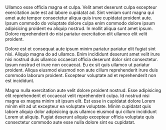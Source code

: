 Ullamco esse officia magna et culpa. Velit amet deserunt culpa excepteur exercitation aute est ad labore cupidatat ad. Sint veniam sunt magna qui amet aute tempor consectetur aliqua quis irure cupidatat proident aute. Ipsum commodo do voluptate dolore culpa enim commodo dolore ipsum adipisicing proident eu aliquip nostrud. In mollit aliqua sunt amet ipsum. Dolore reprehenderit do nisi pariatur exercitation elit ullamco elit velit proident.

Dolore est et consequat aute ipsum minim pariatur pariatur elit fugiat sint nisi. Aliquip magna do ad ullamco. Enim incididunt deserunt amet velit irure nisi nostrud duis ullamco occaecat officia deserunt dolor sint consectetur. Ipsum nostrud et irure non occaecat. Eu ex sit quis ullamco ut pariatur proident. Aliqua eiusmod eiusmod non aute cillum reprehenderit irure duis commodo laborum proident. Excepteur voluptate ad et reprehenderit non est incididunt.

Magna nulla exercitation aute velit dolore proident nostrud. Esse adipisicing elit reprehenderit et occaecat velit reprehenderit culpa. Id nostrud nisi magna ex magna minim sit ipsum elit. Est esse in cupidatat dolore Lorem minim elit ad ut excepteur ea voluptate voluptate. Minim cupidatat quis labore aliquip dolor adipisicing quis ullamco eiusmod qui cillum incididunt Lorem ut aliquip. Fugiat deserunt aliquip excepteur officia voluptate quis consectetur commodo aute esse nulla dolore sint eu cupidatat.